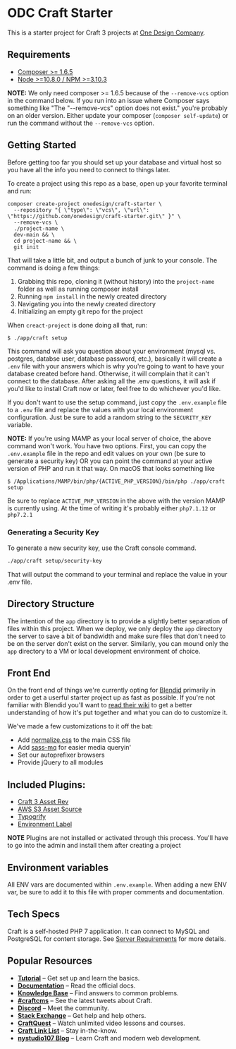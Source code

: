 # ODC Craft Starter

This is a starter project for Craft 3 projects at [One Design Company](https://onedesigncompany.com).

## Requirements
- [Composer >= 1.6.5](https://getcomposer.org)
- [Node >=10.8.0 / NPM >=3.10.3](https://nodejs.org/en/)

**NOTE:** We only need composer >= 1.6.5 because of the `--remove-vcs` option in the command below. If you run into an issue where Composer says something like "The "--remove-vcs" option does not exist." you're probably on an older version. Either update your composer (`composer self-update`) or run the command without the `--remove-vcs` option.

## Getting Started
Before getting too far you should set up your database and virtual host so you have all the info you need to connect to things later.

To create a project using this repo as a base, open up your favorite terminal and run:
```
composer create-project onedesign/craft-starter \
  --repository "{ \"type\": \"vcs\", \"url\": \"https://github.com/onedesign/craft-starter.git\" }" \
  --remove-vcs \
  ./project-name \
  dev-main && \
  cd project-name && \
  git init
```

That will take a little bit, and output a bunch of junk to your console. The command is doing a few things:
1. Grabbing this repo, cloning it (without history) into the `project-name` folder as well as running composer install
2. Running `npm install` in the newly created directory
3. Navigating you into the newly created directory
4. Initializing an empty git repo for the project

When `creact-project` is done doing all that, run:
```
$ ./app/craft setup
```

This command will ask you question about your environment (mysql vs. postgres, databse user, database password, etc.), basically it will create a `.env` file with your answers which is why you're going to want to have your database created before hand. Otherwise, it will complain that it can't connect to the database. After asking all the .env questions, it will ask if you'd like to install Craft now or later, feel free to do whichever you'd like.

If you don't want to use the setup command, just copy the `.env.example` file to a `.env` file and replace the values with your local environment configuration. Just be sure to add a random string to the `SECURITY_KEY` variable.

**NOTE:**
If you're using MAMP as your local server of choice, the above command won't work. You have two options. First, you can copy the `.env.example` file in the repo and edit values on your own (be sure to generate a security key) OR you can point the command at your active version of PHP and run it that way. On macOS that looks something like
```
$ /Applications/MAMP/bin/php/{ACTIVE_PHP_VERSION}/bin/php ./app/craft setup
```
Be sure to replace `ACTIVE_PHP_VERSION` in the above with the version MAMP is currently using. At the time of writing it's probably either `php7.1.12` or `php7.2.1`

### Generating a Security Key
To generate a new security key, use the Craft console command.
```sh
./app/craft setup/security-key
```
That will output the command to your terminal and replace the value in your .env file. 

## Directory Structure

The intention of the `app` directory is to provide a slightly better separation of files within this project. When we deploy, we only deploy the `app` directory the server to save a bit of bandwidth and make sure files that don't need to be on the server don't exist on the server. Similarly, you can mound only the `app` directory to a VM or local development environment of choice. 

## Front End
On the front end of things we're currently opting for [Blendid](https://github.com/vigetlabs/blendid) primarily in order to get a userful starter project up as fast as possible. If you're not familiar with Blendid you'll want to [read their wiki](https://github.com/vigetlabs/blendid/wiki) to get a better understanding of how it's put together and what you can do to customize it.

We've made a few customizations to it off the bat:
- Add [normalize.css](https://necolas.github.io/normalize.css/) to the main CSS file
- Add [sass-mq](https://github.com/sass-mq/sass-mq) for easier media queryin'
- Set our autoprefixer browsers
- Provide jQuery to all modules

## Included Plugins:
- [Craft 3 Asset Rev](https://github.com/clubstudioltd/craft3-asset-rev)
- [AWS S3 Asset Source](https://github.com/craftcms/aws-s3)
- [Typogrify](https://github.com/nystudio107/craft-typogrify)
- [Environment Label](https://github.com/TopShelfCraft/Environment-Label)

**NOTE**
Plugins are not installed or activated through this process. You'll have to go into the admin and install them after creating a project

## Environment variables

All ENV vars are documented within `.env.example`. When adding a new ENV var, be sure to add it to this file with proper comments and documentation.

## Tech Specs

Craft is a self-hosted PHP 7 application. It can connect to MySQL and PostgreSQL for content storage. See [Server Requirements](https://craftcms.com/docs/3.x/requirements.html) for more details.

## Popular Resources

- **[Tutorial](https://craftcms.com/docs/getting-started-tutorial/)** – Get set up and learn the basics.
- **[Documentation](https://craftcms.com/docs/)** – Read the official docs.
- **[Knowledge Base](https://craftcms.com/knowledge-base)** – Find answers to common problems.
- **[#craftcms](https://twitter.com/hashtag/craftcms)** – See the latest tweets about Craft.
- **[Discord](https://craftcms.com/discord)** – Meet the community.
- **[Stack Exchange](http://craftcms.stackexchange.com/)** – Get help and help others.
- **[CraftQuest](https://craftquest.io/)** – Watch unlimited video lessons and courses.
- **[Craft Link List](http://craftlinklist.com/)** – Stay in-the-know.
- **[nystudio107 Blog](https://nystudio107.com/blog)** – Learn Craft and modern web development.
